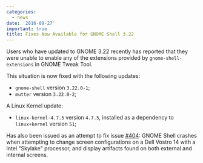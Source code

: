 ```yaml
---
categories:
  - news
date: '2016-09-27'
important: true
title: Fixes Now Available for GNOME Shell 3.22
---
```



Users who have updated to GNOME 3.22 recently has reported that they were unable to enable any of the extensions provided by `gnome-shell-extensions` in GNOME Tweak Tool.

This situation is now fixed with the following updates:

- `gnome-shell` version `3.22.0-1`;
- `mutter` version `3.22.0-2`;

A Linux Kernel update:

- `linux-kernel-4.7.5` version `4.7.5`, installed as a dependency to `linux+kernel` version `51`;

Has also been issued as an attempt to fix issue [#404](https://github.com/AOSC-Dev/aosc-os-abbs/issues/404): GNOME Shell crashes when attempting to change screen configurations on a Dell Vostro 14 with a Intel "Skylake" processor, and display artifacts found on both external and internal screens.